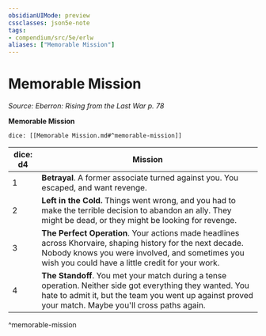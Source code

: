 ```yaml
---
obsidianUIMode: preview
cssclasses: json5e-note
tags:
- compendium/src/5e/erlw
aliases: ["Memorable Mission"]
---
```

# Memorable Mission
*Source: Eberron: Rising from the Last War p. 78* 

**Memorable Mission**

`dice: [[Memorable Mission.md#^memorable-mission]]`

| dice: d4 | Mission |
|----------|---------|
| 1 | **Betrayal**. A former associate turned against you. You escaped, and want revenge. |
| 2 | **Left in the Cold.** Things went wrong, and you had to make the terrible decision to abandon an ally. They might be dead, or they might be looking for revenge. |
| 3 | **The Perfect Operation**. Your actions made headlines across Khorvaire, shaping history for the next decade. Nobody knows you were involved, and sometimes you wish you could have a little credit for your work. |
| 4 | **The Standoff**. You met your match during a tense operation. Neither side got everything they wanted. You hate to admit it, but the team you went up against proved your match. Maybe you'll cross paths again. |
^memorable-mission